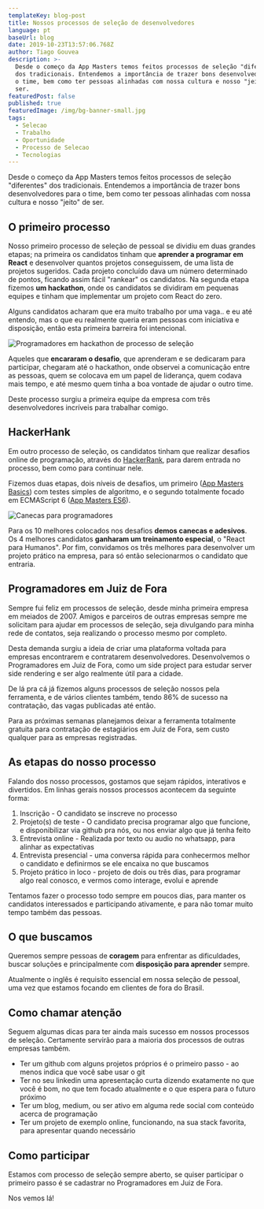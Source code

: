 ```yaml
---
templateKey: blog-post
title: Nossos processos de seleção de desenvolvedores
language: pt
baseUrl: blog
date: 2019-10-23T13:57:06.768Z
author: Tiago Gouvea
description: >-
  Desde o começo da App Masters temos feitos processos de seleção "diferentes"
  dos tradicionais. Entendemos a importância de trazer bons desenvolvedores para
  o time, bem como ter pessoas alinhadas com nossa cultura e nosso "jeito" de
  ser.
featuredPost: false
published: true
featuredImage: /img/bg-banner-small.jpg
tags:
  - Selecao
  - Trabalho
  - Oportunidade
  - Processo de Selecao
  - Tecnologias
---
```

Desde o começo da App Masters temos feitos processos de seleção "diferentes" dos tradicionais. Entendemos a importância de trazer bons desenvolvedores para o time, bem como ter pessoas alinhadas com nossa cultura e nosso "jeito" de ser.

## O primeiro processo

Nosso primeiro processo de seleção de pessoal se dividiu em duas grandes etapas; na primeira os candidatos tinham que **aprender a programar em React** e desenvolver quantos projetos conseguissem, de uma lista de projetos sugeridos. Cada projeto concluído dava um número determinado de pontos, ficando assim fácil "rankear" os candidatos. Na segunda etapa fizemos **um hackathon**, onde os candidatos se dividiram em pequenas equipes e tinham que implementar um projeto com React do zero. 

Alguns candidatos acharam que era muito trabalho por uma vaga.. e eu até entendo, mas o que eu realmente queria eram pessoas com iniciativa e disposição, então esta primeira barreira foi intencional.

![Programadores em hackathon de processo de seleção](/img/img_20170427_084616445.jpg)

Aqueles que **encararam o desafio**, que aprenderam e se dedicaram para participar, chegaram até o hackathon, onde observei a comunicação entre as pessoas, quem se colocava em um papel de liderança, quem codava mais tempo, e até mesmo quem tinha a boa vontade de ajudar o outro time.

Deste processo surgiu a primeira equipe da empresa com três desenvolvedores incríveis para trabalhar comigo.

## HackerHank

Em outro processo de seleção, os candidatos tinham que realizar desafios online de programação, através do [HackerRank](https://www.hackerrank.com/), para darem entrada no processo, bem como para continuar nele. 

Fizemos duas etapas, dois níveis de desafios, um primeiro ([App Masters Basics](https://www.hackerrank.com/app-masters-basics)) com testes simples de algoritmo, e o segundo totalmente focado em ECMAScript 6 ([App Masters ES6](https://www.hackerrank.com/app-masters-es6)). 

![Canecas para programadores](/img/caneca-programaco-programador-javascript-js-angular-react-d_nq_np_884917-mlb27350606376_052018-f.jpg)

Para os 10 melhores colocados nos desafios **demos canecas e adesivos**. Os 4 melhores candidatos **ganharam um treinamento especial**, o "React para Humanos". Por fim, convidamos os três melhores para desenvolver um projeto prático na empresa, para só então selecionarmos o candidato que entraria.

## Programadores em Juiz de Fora

Sempre fui feliz em processos de seleção, desde minha primeira empresa em meiados de 2007. Amigos e parceiros de outras empresas sempre me solicitam para ajudar em processos de seleção, seja divulgando para minha rede de contatos, seja realizando o processo mesmo por completo.

Desta demanda surgiu a ideia de criar uma plataforma voltada para empresas encontrarem e contratarem desenvolvedores. Desenvolvemos o Programadores em Juiz de Fora, como um side project para estudar server side rendering e ser algo realmente útil para a cidade.

De lá pra cá já fizemos alguns processos de seleção nossos pela ferramenta, e de vários clientes também, tendo 86% de sucesso na contratação, das vagas publicadas até então.

Para as próximas semanas planejamos deixar a ferramenta totalmente gratuita para contratação de estagiários em Juiz de Fora, sem custo qualquer para as empresas registradas.

## As etapas do nosso processo

Falando dos nosso processos, gostamos que sejam rápidos, interativos e divertidos. Em linhas gerais nossos processos acontecem da seguinte forma:

1. Inscrição - O candidato se inscreve no processo
2. Projeto(s) de teste - O candidato precisa programar algo que funcione, e disponibilizar via github pra nós, ou nos enviar algo que já tenha feito
3. Entrevista online - Realizada por texto ou audio no whatsapp, para alinhar as expectativas
4. Entrevista presencial - uma conversa rápida para conhecermos melhor o candidato e definirmos se ele encaixa no que buscamos
5. Projeto prático in loco - projeto de dois ou três dias, para programar algo real conosco, e vermos como interage, evolui e aprende

Tentamos fazer o processo todo sempre em poucos dias, para manter os candidatos interessados e participando ativamente, e para não tomar muito tempo também das pessoas.

## O que buscamos

Queremos sempre pessoas de **coragem** para enfrentar as dificuldades, buscar soluções e principalmente com **disposição para aprender** sempre.

Atualmente o inglês é requisito essencial em nossa seleção de pessoal, uma vez que estamos focando em clientes de fora do Brasil.

## Como chamar atenção

Seguem algumas dicas para ter ainda mais sucesso em nossos processos de seleção. Certamente servirão para a maioria dos processos de outras empresas também.

* Ter um github com alguns projetos próprios é o primeiro passo - ao menos indica que você sabe usar o git
* Ter no seu linkedin uma apresentação curta dizendo exatamente no que você é bom, no que tem focado atualmente e o que espera para o futuro próximo
* Ter um blog, medium, ou ser ativo em alguma rede social com conteúdo acerca de programação
* Ter um projeto de exemplo online, funcionando, na sua stack favorita, para apresentar quando necessário

## Como participar

Estamos com processo de seleção sempre aberto, se quiser participar o primeiro passo é se cadastrar no Programadores em Juiz de Fora. 

Nos vemos lá!

